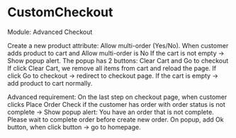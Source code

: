 # CustomCheckout
Module: Advanced Checkout

Create a new product attribute: Allow multi-order (Yes/No).
When customer adds product to cart and Allow multi-order is No
If the cart is not empty -> Show popup alert.
The popup has 2 buttons: Clear Cart and Go to checkout
If click Clear Cart, we remove all items from cart and reload the page.
If click Go to checkout -> redirect to checkout page.
If the cart is empty -> add product to cart normally.

Advanced requirement: On the last step on checkout page, when customer clicks Place Order
Check if the customer has order with order status is not complete -> Show popup alert: You have an order that is not complete. Please wait to complete order before create new order.
On popup, add Ok button, when click button -> go to homepage.

